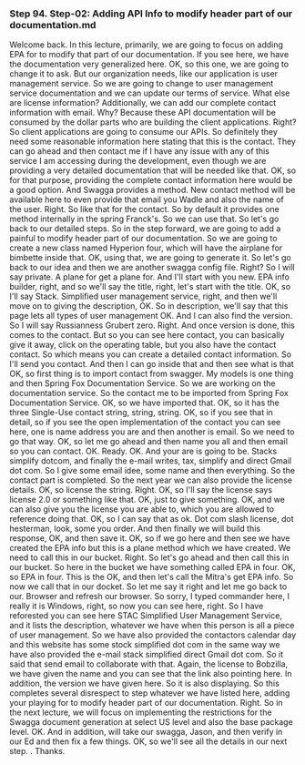 ### Step 94. Step-02: Adding API Info to modify header part of our documentation.md
Welcome back. In this lecture, primarily, we are going to focus on adding EPA for to modify that part of our documentation. If you see here, we have the documentation very generalized here. OK, so this one, we are going to change it to ask. But our organization needs, like our application is user management service. So we are going to change to user management service documentation and we can update our terms of service. What else are license information? Additionally, we can add our complete contact information with email. Why? Because these API documentation will be consumed by the dollar parts who are building the client applications. Right? So client applications are going to consume our APIs. So definitely they need some reasonable information here stating that this is the contact. They can go ahead and then contact me if I have any issue with any of this service I am accessing during the development, even though we are providing a very detailed documentation that will be needed like that. OK, so for that purpose, providing the complete contact information here would be a good option. And Swagga provides a method. New contact method will be available here to even provide that email you Wadle and also the name of the user. Right. So like that for the contact. So by default it provides one method internally in the spring Franck's. So we can use that. So let's go back to our detailed steps. So in the step forward, we are going to add a painful to modify header part of our documentation. So we are going to create a new class named Hyperion four, which will have the airplane for bimbette inside that. OK, using that, we are going to generate it. So let's go back to our idea and then we are another swagga config file. Right? So I will say private. A plane for get a plane for. And I'll start with you new. EPA info builder, right, and so we'll say the title, right, let's start with the title. OK, so I'll say Stack. Simplified user management service, right, and then we'll move on to giving the description, OK. So in description, we'll say that this page lets all types of user management OK. And I can also find the version. So I will say Russianness Grubert zero. Right. And once version is done, this comes to the contact. But so you can see here contact, you can basically give it away, click on the operating table, but you also have the contact contact. So which means you can create a detailed contact information. So I'll send you contact. And then I can go inside that and then see what is that OK, so first thing is to import contact from swagger. My models is one thing and then Spring Fox Documentation Service. So we are working on the documentation service. So the contact me to be imported from Spring Fox Documentation Service. OK, so we have imported that. OK, so it has the three Single-Use contact string, string, string. OK, so if you see that in detail, so if you see the open implementation of the contact you can see here, one is name address you are and then another is email. So we need to go that way. OK, so let me go ahead and then name you all and then email so you can contact. OK. Ready. OK. And your are is going to be. Stacks simplify dotcom, and finally the e-mail writes, tax, simplify and direct Gmail dot com. So I give some email idee, some name and then everything. So the contact part is completed. So the next year we can also provide the license details. OK, so license the string. Right. OK, so I'll say the license says license 2.0 or something like that. OK, just to give something. OK, and we can also give you the license you are able to, which you are allowed to reference doing that. OK, so I can say that as ok. Dot com slash license, dot hesterman, look, some you order. And then finally we will build this response, OK, and then save it. OK, so if we go here and then see we have created the EPA info but this is a plane method which we have created. We need to call this in our bucket. Right. So let's go ahead and then call this in our bucket. So here in the bucket we have something called EPA in four. OK, so EPA in four. This is the OK, and then let's call the Mitra's get EPA info. So now we call that in our docket. So let me say it right and let me go back to our. Browser and refresh our browser. So sorry, I typed commander here, I really it is Windows, right, so now you can see here, right. So I have reforested you can see here STAC Simplified User Management Service, and it lists the description, whatever we have when this person is all a piece of user management. So we have also provided the contactors calendar day and this website has some stock simplified dot com in the same way we have also provided the e-mail stack simplified direct Gmail dot com. So it said that send email to collaborate with that. Again, the license to Bobzilla, we have given the name and you can see that the link also pointing here. In addition, the version we have given here. So it is also displaying. So this completes several disrespect to step whatever we have listed here, adding your playing for to modify header part of our documentation. Right. So in the next lecture, we will focus on implementing the restrictions for the Swagga document generation at select US level and also the base package level. OK. And in addition, will take our swagga, Jason, and then verify in our Ed and then fix a few things. OK, so we'll see all the details in our next step. . Thanks.  